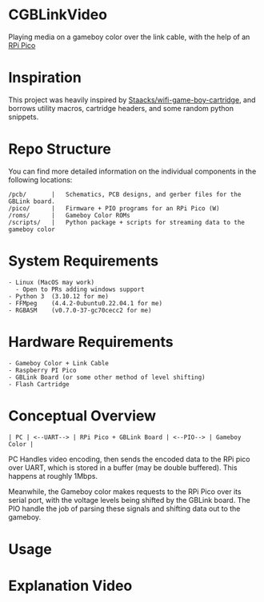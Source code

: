 # CGBLinkVideo

Playing media on a gameboy color over the link cable, with the help of an [RPi Pico](https://www.raspberrypi.com/products/raspberry-pi-pico/)

# Inspiration

This project was heavily inspired by [Staacks/wifi-game-boy-cartridge](https://github.com/Staacks/wifi-game-boy-cartridge), and
borrows utility macros, cartridge headers, and some random python snippets.

# Repo Structure

You can find more detailed information on the individual components in the following locations:

```
/pcb/       |   Schematics, PCB designs, and gerber files for the GBLink board.
/pico/      |   Firmware + PIO programs for an RPi Pico (W)
/roms/      |   Gameboy Color ROMs
/scripts/   |   Python package + scripts for streaming data to the gameboy color 
```

# System Requirements
```
- Linux (MacOS may work)
  - Open to PRs adding windows support
- Python 3  (3.10.12 for me)
- FFMpeg    (4.4.2-0ubuntu0.22.04.1 for me)
- RGBASM    (v0.7.0-37-gc70cecc2 for me)
```

# Hardware Requirements
```
- Gameboy Color + Link Cable
- Raspberry PI Pico
- GBLink Board (or some other method of level shifting)
- Flash Cartridge
```

# Conceptual Overview

```
| PC | <--UART--> | RPi Pico + GBLink Board | <--PIO--> | Gameboy Color | 
```

PC Handles video encoding, then sends the encoded data to the RPi pico over UART, which is stored in a buffer (may be double buffered). 
This happens at roughly 1Mbps.

Meanwhile, the Gameboy color makes requests to the RPi Pico over its serial port, with the voltage levels being shifted by the GBLink board.
The PIO handle the job of parsing these signals and shifting data out to the gameboy.

# Usage

# Explanation Video
